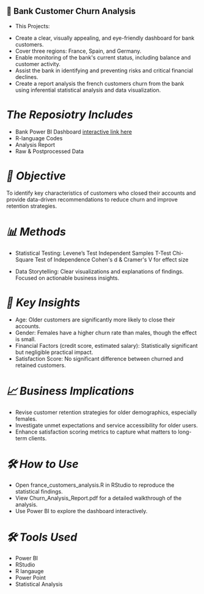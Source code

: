 ##  🏦 **Bank Customer Churn Analysis**

* This Projects:
- Create a clear, visually appealing, and eye-friendly dashboard for bank customers.
- Cover three regions: France, Spain, and Germany.
- Enable monitoring of the bank's current status, including balance and customer activity.
- Assist the bank in identifying and preventing risks and critical financial declines.
- Create a report analysis the french customers churn from the bank using inferential statistical analysis and data visualization.
  
# *The Reposiotry Includes*
  - Bank Power BI Dashboard [interactive link here](https://app.powerbi.com/links/dAuQ7ltUIw?ctid=77255288-5298-4ea5-81aa-a13e604c30ac&pbi_source=linkShare)
  - R-language Codes
  - Analysis Report
  - Raw & Postprocessed Data

# *🧠 Objective*
To identify key characteristics of customers who closed their accounts and provide data-driven recommendations to reduce churn and improve retention strategies.

# *📊 Methods*
- Statistical Testing:
    Levene’s Test
    Independent Samples T-Test
    Chi-Square Test of Independence
    Cohen's d & Cramer's V for effect size

- Data Storytelling:
    Clear visualizations and explanations of findings.
    Focused on actionable business insights.

# *📌 Key Insights*
  - Age: Older customers are significantly more likely to close their accounts.
  - Gender: Females have a higher churn rate than males, though the effect is small.
  - Financial Factors (credit score, estimated salary): Statistically significant but negligible practical impact.
  - Satisfaction Score: No significant difference between churned and retained customers.

# *📈 Business Implications*
  - Revise customer retention strategies for older demographics, especially females.
  - Investigate unmet expectations and service accessibility for older users.
  - Enhance satisfaction scoring metrics to capture what matters to long-term clients.

# *🛠️ How to Use*
  - Open france_customers_analysis.R in RStudio to reproduce the statistical findings.
  - View Churn_Analysis_Report.pdf for a detailed walkthrough of the analysis.
  - Use Power BI to explore the dashboard interactively.

# *🛠️ Tools Used*
  - Power BI
  - RStudio
  - R langauge
  - Power Point
  - Statistical Analysis
